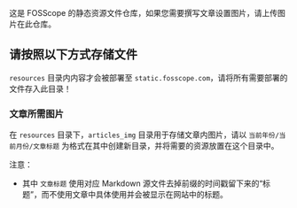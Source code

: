这是 FOSScope 的静态资源文件仓库，如果您需要撰写文章设置图片，请上传图片在此仓库。

## 请按照以下方式存储文件

`resources` 目录内内容才会被部署至 `static.fosscope.com`，请将所有需要部署的文件存入此目录！

### 文章所需图片

在 `resources` 目录下，`articles_img` 目录用于存储文章内图片，请以 `当前年份/当前月份/文章标题` 为格式在其中创建新目录，并将需要的资源放置在这个目录中。

注意：

- 其中 `文章标题` 使用对应 Markdown 源文件去掉前缀的时间戳留下来的“标题”，而不使用文章中具体使用并会被显示在网站中的标题。
